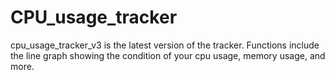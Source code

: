 # CPU_usage_tracker
cpu_usage_tracker_v3 is the latest version of the tracker.
Functions include the line graph showing the condition of your cpu usage, memory usage, and more.

